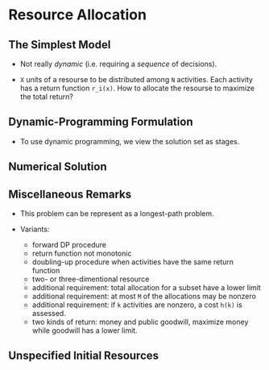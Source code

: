 Resource Allocation
===================

The Simplest Model
------------------

* Not really _dynamic_ (i.e. requiring a _sequence_ of decisions).

* `X` units of a resourse to be distributed among `N` activities. Each activity has a return function `r_i(x)`. How to allocate the resourse to maximize the total return?

Dynamic-Programming Formulation
-------------------------------

* To use dynamic programming, we view the solution set as stages.

Numerical Solution
------------------

Miscellaneous Remarks
---------------------

* This problem can be represent as a longest-path problem.

* Variants:
    - forward DP procedure
    - return function not monotonic
    - doubling-up procedure when activities have the same return function
    - two- or three-dimentional resource
    - additional requirement: total allocation for a subset have a lower limit
    - additional requirement: at most `M` of the allocations may be nonzero
    - additional requirement: if `k` activities are nonzero, a cost `h(k)` is assessed.
    - two kinds of return: money and public goodwill, maximize money while goodwill has a lower limit.

Unspecified Initial Resources
-----------------------------



